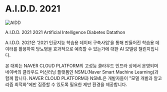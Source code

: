 # A.I.D.D. 2021

![AIDD](https://user-images.githubusercontent.com/66545973/224919088-8b01a303-e4aa-4935-8518-e80d8949ca2a.jpeg)

A.I.D.D. 2021
2021 Artificial Intelligence Diabetes Datathon

A.I.D.D. 2021은 ‘2021 인공지능 학습용 데이터 구축사업’을 통해 만들어진 학습용 데이터를 활용하여 당뇨병을 효과적으로 예측할 수 있는가에 대한 AI 모델링 챌린지입니다.

본 대회는 NAVER CLOUD PLATFORM의 고성능 클라우드 인프라 상에서 운영되며 네이버의 클라우드 머신러닝 플랫폼인 NSML(Naver Smart Machine Learning)과 함께 합니다. NAVER CLOUD PLATFORM과 NSML은 개발자들이 "모델 개발과 알고리즘 최적화"에만 집중할 수 있도록 필요한 제반 환경을 제공합니다. 
